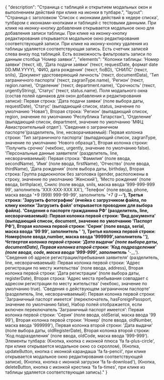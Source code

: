 {
"description": "Страница с таблицей и открытием модальных окон и выполнением действий при клике на иконки в тулбаре.",
"layout": "Страница с заголовком 'Список c иконками действий в хедере списка', тулбаром с иконками-кнопками и таблицей с тестовыми данными. При клике на иконку-кнопку добавления открывается модальное окно для добавления записи таблицы. При клике на иконку-кнопку редактирования открывается модальное окно редактирования соответствующей записи. При клике на иконку-кнопку удаления из таблицы удаляется соответствующая запись. Есть счетчик записей слева внизу под таблицей. Есть возможность фильтровать записи по данным столбца 'Номер заявки'.",
"elements":
"Колонки таблицы: 'Номер заявки' (текст, id), 'Дата подачи заявки' (текст, requestDate, формат date DD.MM.YYYY), 'ФИО, дата рождения' (текст, fioBD), 'СНИЛС' (текст, snils), 'Документ удостоверяющий личность' (текст, documentData), 'Тип заграничного паспорта' (текст, zagranType.name), 'Регион' (текст, region.name), 'Отделение' (текст, department.name), 'Срочность' (текст, urgentlyString), 'Статус' (текст, status.name).
Поля модального окна (состав полей одинаков для окон добавления и редактирования записи):
Первая строка: 'Дата подачи заявки' (поле выбора даты, requestDate), 'Статус' (выпадающий список, status, значение по умолчанию 'Новая'),
Вторая строка: 'Регион' (выпадающий список, region, значение по умолчанию 'Республика Татарстан'), 'Отделение' (выпадающий список, department, значение по умолчанию 'МФЦ Авиастроительный отдел').
'Сведения о заграничном паспорте'(разделитель, line, несворачиваемый): 
Первая колонка строки: 'Тип заграничного паспорта' (выпадающий список, zagranType, значение по умолчанию 'Нового образца'),
Вторая колонка строки: 'Получить срочно' (чекбокс, urgently, значение по умолчанию false).
'Персональные данные заявителя' (разделитель, line, несворачиваемый):
Первая строка: 'Фамилия' (поле ввода, secondName), 'Имя' (поле ввода, firstName), 'Отчество' (поле ввода, thirdName), 'Дата рождения' (поле выбора даты, birthday),
Вторая строка: Группа радиокнопок без заголовка (gender, расположены в строку, значение по умолчанию 'Женский'), 'Место рождения' (поле ввода, birthplace), Снилс (поле ввода, snils, маска ввода '999-999-999 99', заполнитель 'XXX-XXX-XXX XX'), 'Телефон' (поле ввода, phone, маска ввода '+9 (999) 999-99-99', заполнитель '+7 (___) ___-__-__'),
Третья строка: 'Зарузить фотографию' (ячейка с загрузчиком файла, по клику кнопки 'Загрузить файл' открывается проводник для выбора файла).
'Сведения о паспорте гражданина РФ' (разделитель, line, несворачиваемый): 
Первая колонка первой строки: 'Вид документа' (выпадающий список, document, значение по умолчанию 'Паспорт РФ'),
Вторая колонка первой строки: 'Серия' (поле ввода, serial, маска ввода '99 99', заполнитель '__ __'),
Третья колонка первой строки: Номер(поле ввода,number, маска ввода '999999',заполнитель '______'),
Четвертая колонка первой строки: 'Дата выдачи' (поле выбора даты, documentDate),
Первая колонка второй строки: 'Код подразделения' (поле ввода, code, маска ввода '999-999', заполнитель '___-___').
'Сведения об адресе регистрации/пребывания заявителя' (разделитель, line, несворачиваемый):
Первая колонка первой строки: 'Адрес регистрации по месту жительства' (поле ввода, address),
Вторая колонка первой строки: 'Дата регистрации' (поле выбора даты, registerDate),
Вторая строка: 'Адрес места пребывания совпадает с адресом регистрации по месту жительства' (чекбокс, значение по умолчанию true).
'Сведения о действующем заграничном паспорте' (разделитель, line, несворачиваемый): 
Первая колонка первой строки: 'Заграничный паспорт имеется' (переключатель, hasForeignPassport, значение по умолчанию false),
Набор полей отображается, если включен переключатель 'Заграничный паспорт имеется': 
Первая колонка первой строки: 'Серия' (поле ввода, oldSerial, маска ввода '99 99'),
Вторая колонка первой строки: 'Номер' (поле ввода, oldNumber, маска ввода '999999'),
Первая колонка второй строки: 'Дата выдачи' (поле выбора даты, oldRegisterDate),
Вторая колонка второй строки: 'Код подразделения' (поле ввода, oldCode, маска ввода '999-999').
Элементы тулбара: (Кнопка, кнопка с иконкой плюса 'fa fa-plus-circle', при клике открывается модальное окно со скроллом), (Кнопка, updateButton, кнопка с иконкой карандаша 'fa fa-pencil', при клике открывается модальное окно редактирования соответствующей записи), (Кнопка, кнопка с иконкой загрузки 'fa fa-download'), (Кнопка, deleteButton, кнопка с иконкой крестика 'fa fa-times', при клике из таблицы удаляется соответствующая запись)."
}